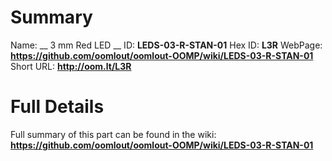 
Summary
=================

Name: __ 3 mm Red LED __
ID: __LEDS-03-R-STAN-01__
Hex ID: __L3R__
WebPage: __https://github.com/oomlout/oomlout-OOMP/wiki/LEDS-03-R-STAN-01__
Short URL: __http://oom.lt/L3R__

Full Details
==========================
Full summary of this part can be found in the wiki:   
__https://github.com/oomlout/oomlout-OOMP/wiki/LEDS-03-R-STAN-01__   

